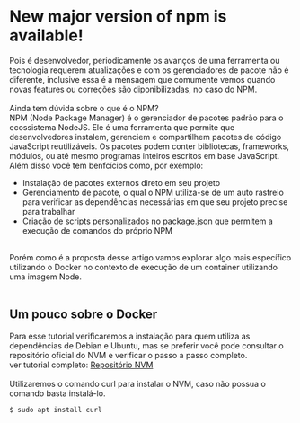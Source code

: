 # New major version of npm is available!
</hr>

Pois é desenvolvedor, periodicamente os avanços de uma ferramenta ou tecnologia requerem atualizações e com os gerenciadores de pacote não é diferente, inclusive essa é a mensagem que comumente vemos quando novas features ou correções são diponibilizadas, no caso do NPM. 
</br></br>
Ainda tem dúvida sobre o que é o NPM?</br>
NPM (Node Package Manager) é o gerenciador de pacotes padrão para o ecossistema NodeJS. Ele é uma ferramenta que permite que desenvolvedores instalem, gerenciem e compartilhem pacotes de código JavaScript reutilizáveis. Os pacotes podem conter bibliotecas, frameworks, módulos, ou até mesmo programas inteiros escritos em base JavaScript. Além disso você tem benfcícios como, por exemplo:
<ul>
  <li>Instalação de pacotes externos direto em seu projeto</li>
  <li>Gerenciamento de pacote, o qual o NPM utiliza-se de um auto rastreio para verificar as dependências necessárias em que seu projeto precise para trabalhar</li>
  <li>Criação de scripts personalizados no package.json que permitem a execução de comandos do próprio NPM</li>
</ul>
</br>
Porém como é a proposta desse artigo vamos explorar algo mais específico utilizando o Docker no contexto de execução de um container utilizando uma imagem Node.
</br></br>
<h2>Um pouco sobre o Docker</h2>
Para esse tutorial verificaremos a instalação para quem utiliza as dependências de Debian e Ubuntu, mas se preferir você pode consultar o repositório oficial do NVM e verificar o passo a passo completo. </br>
ver tutorial completo: <a href="https://github.com/nvm-sh/nvm">Repositório NVM</a>
</br></br>
Utilizaremos o comando curl para instalar o NVM, caso não possua o comando basta instalá-lo.

```bash 
$ sudo apt install curl
```
